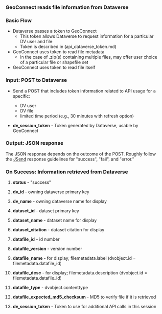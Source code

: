 ### GeoConnect reads file information from Dataverse


### Basic Flow
+ Dataverse passes a token to GeoConnect
	+ This token allows Dataverse to request information for a particular DV user and file
	+ Token is described in (api_dataverse_token.md)
+ GeoConnect uses token to read file metadata
	+ In the case of .zip(s) containing multiple files, may offer user choice of a particular file or shapefile set
+ GeoConnect uses token to read file itself

### Input:  POST to Dataverse

+ Send a POST that includes token information related to API usage for a specific:
 	+ DV user
 	+ DV file
	+ limited time period (e.g., 30 minutes with refresh option)

+ **dv_session_token** - Token generated by Dataverse, usable by GeoConnect

### Output: JSON response

The JSON response depends on the outcome of the POST.  Roughly follow the [JSend](http://labs.omniti.com/labs/jsend) response guidelines for "success", "fail", and "error." 

### On Success: Information retrieved from Dataverse

1. **status** - "success"
1. **dv_id** - owning dataverse primary key
1. **dv_name** - owning dataverse name for display

1. **dataset_id** - dataset primary key
1. **dataset_name** - dataset name for display
1. **dataset_citation** - dataset citation for display

1. **datafile_id** - id number
1. **datafile_version** - version number
1. **datafile_name** - for display; filemetadata.label   (dvobject.id = filemetadata.datafile_id)
1. **datafile_desc** - for display; filemetadata.description   (dvobject.id = filemetadata.datafile_id)
1. **datafile_type** - dvobject.contenttype
1. **datafile_expected_md5_checksum** - MD5 to verify file if it is retrieved

1. **dv_session_token** - Token to use for additional API calls in this session

